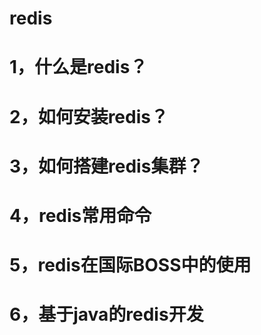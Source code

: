 # redis
# 1，什么是redis？

# 2，如何安装redis？

# 3，如何搭建redis集群？

# 4，redis常用命令

# 5，redis在国际BOSS中的使用

# 6，基于java的redis开发

